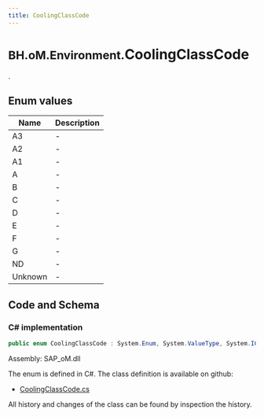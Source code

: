 ```yaml
---
title: CoolingClassCode
---
```


# <small>BH.oM.Environment.</small>**CoolingClassCode**

.

## Enum values

| Name            | Description                                                    |
|-----------------|----------------------------------------------------------------|
| A3 |  -  |
| A2 |  -  |
| A1 |  -  |
| A |  -  |
| B |  -  |
| C |  -  |
| D |  -  |
| E |  -  |
| F |  -  |
| G |  -  |
| ND |  -  |
| Unknown |  -  |


## Code and Schema

### C# implementation

``` C# title="C#"
public enum CoolingClassCode : System.Enum, System.ValueType, System.IComparable, System.ISpanFormattable, System.IFormattable, System.IConvertible
```

Assembly: SAP_oM.dll

The enum is defined in C#. The class definition is available on github:

- [CoolingClassCode.cs](https://github.com/BHoM/SAP_Toolkit/blob/develop/SAP_oM/Enums\CoolingClassCode.cs)

All history and changes of the class can be found by inspection the history.
